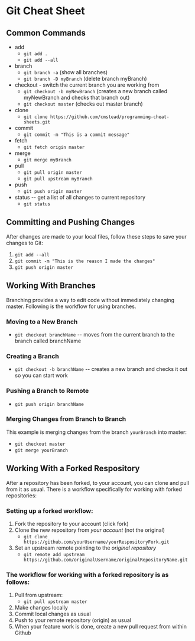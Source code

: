 # Git Cheat Sheet #

## Common Commands ##

- add
    - `git add .`
    - `git add --all`
- branch
    - `git branch -a` (show all branches)
    - `git branch -D myBranch` (delete branch myBranch)
- checkout - switch the current branch you are working from
    - `git checkout -b myNewBranch` (creates a new branch called myNewBranch and checks that branch out)
    - `git checkout master` (checks out master branch)
- clone
    - `git clone https://github.com/cmstead/programming-cheat-sheets.git`
- commit
    - `git commit -m "This is a commit message"`
- fetch
    - `git fetch origin master`
- merge
    - `git merge myBranch`
- pull
    - `git pull origin master`
    - `git pull upstream myBranch`
- push
    - `git push origin master`
- status -- get a list of all changes to current repository
    - `git status`

## Committing and Pushing Changes ##

After changes are made to your local files, follow these steps to save your changes to Git:

1. `git add --all`
2. `git commit -m "This is the reason I made the changes"`
3. `git push origin master`

## Working With Branches ##

Branching provides a way to edit code without immediately changing master. Following is the workflow for using branches.

### Moving to a New Branch ###

- `git checkout branchName` -- moves from the current branch to the branch called branchName

### Creating a Branch ###

- `git checkout -b branchName` -- creates a new branch and checks it out so you can start work

### Pushing a Branch to Remote ###

- `git push origin branchName`

### Merging Changes from Branch to Branch ###

This example is merging changes from the branch `yourBranch` into master:

- `git checkout master`
- `git merge yourBranch`

## Working With a Forked Respository ##

After a repository has been forked, to your account, you can clone and pull from it as usual. There is a workflow specifically for working with forked repositories:

### Setting up a forked workflow: ###

1. Fork the repository to your account (click fork)
2. Clone the new repository from *your account* (not the original)
    - `git clone https://github.com/yourUsername/yourRespositoryFork.git`
3. Set an upstream remote pointing to the *original repository*
    - `git remote add upstream https://github.com/originalUsername/originalRepositoryName.git`

### The workflow for working with a forked repository is as follows: ###

1. Pull from upstream:
    - `git pull upstream master`
2. Make changes locally
3. Commit local changes as usual
4. Push to your remote repository (origin) as usual
5. When your feature work is done, create a new pull request from within Github